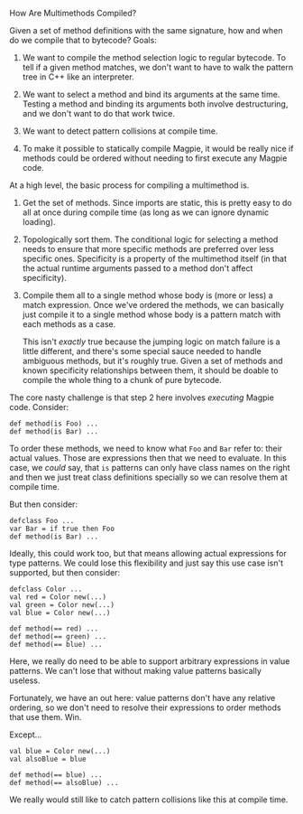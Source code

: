 How Are Multimethods Compiled?

Given a set of method definitions with the same signature, how and when do we compile that to bytecode? Goals:

 1. We want to compile the method selection logic to regular bytecode. To tell
    if a given method matches, we don't want to have to walk the pattern tree
    in C++ like an interpreter.

 2. We want to select a method and bind its arguments at the same time. Testing
    a method and binding its arguments both involve destructuring, and we don't
    want to do that work twice.

 3. We want to detect pattern collisions at compile time.

 4. To make it possible to statically compile Magpie, it would be really nice if
    methods could be ordered without needing to first execute any Magpie code.

At a high level, the basic process for compiling a multimethod is.

 1. Get the set of methods. Since imports are static, this is pretty easy to do
    all at once during compile time (as long as we can ignore dynamic loading).

 2. Topologically sort them. The conditional logic for selecting a method needs
    to ensure that more specific methods are preferred over less specific ones.
    Specificity is a property of the multimethod itself (in that the actual
    runtime arguments passed to a method don't affect specificity).

 3. Compile them all to a single method whose body is (more or less) a match
    expression. Once we've ordered the methods, we can basically just compile
    it to a single method whose body is a pattern match with each methods as a
    case.

    This isn't *exactly* true because the jumping logic on match failure is a
    little different, and there's some special sauce needed to handle ambiguous
    methods, but it's roughly true. Given a set of methods and known
    specificity relationships between them, it should be doable to compile the
    whole thing to a chunk of pure bytecode.

The core nasty challenge is that step 2 here involves *executing* Magpie code.
Consider:

    def method(is Foo) ...
    def method(is Bar) ...

To order these methods, we need to know what `Foo` and `Bar` refer to: their
actual values. Those are expressions then that we need to evaluate. In this
case, we *could* say, that `is` patterns can only have class names on the right
and then we just treat class definitions specially so we can resolve them at
compile time.

But then consider:

    defclass Foo ...
    var Bar = if true then Foo
    def method(is Bar) ...

Ideally, this could work too, but that means allowing actual expressions for
type patterns. We could lose this flexibility and just say this use case isn't
supported, but then consider:

    defclass Color ...
    val red = Color new(...)
    val green = Color new(...)
    val blue = Color new(...)

    def method(== red) ...
    def method(== green) ...
    def method(== blue) ...

Here, we really do need to be able to support arbitrary expressions in value
patterns. We can't lose that without making value patterns basically useless.

Fortunately, we have an out here: value patterns don't have any relative
ordering, so we don't need to resolve their expressions to order methods that
use them. Win.

Except...

    val blue = Color new(...)
    val alsoBlue = blue

    def method(== blue) ...
    def method(== alsoBlue) ...

We really would still like to catch pattern collisions like this at compile
time.
